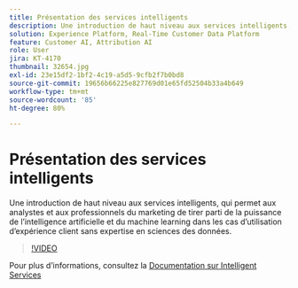 ```yaml
---
title: Présentation des services intelligents
description: Une introduction de haut niveau aux services intelligents, qui permet aux analystes et aux professionnels du marketing de tirer parti de la puissance de l’intelligence artificielle et du machine learning dans les cas d’utilisation d’expérience client sans expertise en sciences des données.
solution: Experience Platform, Real-Time Customer Data Platform
feature: Customer AI, Attribution AI
role: User
jira: KT-4170
thumbnail: 32654.jpg
exl-id: 23e15df2-1bf2-4c19-a5d5-9cfb2f7b0bd8
source-git-commit: 19656b66225e827769d01e65fd52504b33a4b649
workflow-type: tm+mt
source-wordcount: '85'
ht-degree: 80%

---
```


# Présentation des services intelligents

Une introduction de haut niveau aux services intelligents, qui permet aux analystes et aux professionnels du marketing de tirer parti de la puissance de l’intelligence artificielle et du machine learning dans les cas d’utilisation d’expérience client sans expertise en sciences des données.

>[!VIDEO](https://video.tv.adobe.com/v/32654?quality=12&learn=on)

Pour plus d’informations, consultez la [Documentation sur Intelligent Services](https://experienceleague.adobe.com/docs/experience-platform/intelligent-services/home.html?lang=fr)
